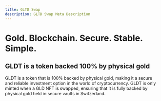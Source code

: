 ```yaml
---
title: GLTD Swap
description: GLTD Swap Meta Description
---
```


# Gold. Blockchain. Secure. Stable. Simple.

## GLDT is a token backed 100% by physical gold

GLDT is a token that is 100% backed by physical gold, making it a secure and reliable investment option in the world of cryptocurrency. GLDT is only minted when a GLD NFT is swapped, ensuring that it is fully backed by physical gold held in secure vaults in Switzerland.
